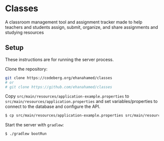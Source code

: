 # Classes

A classroom management tool and assignment tracker made to help teachers and students assign, submit, organize, and share assignments and studying resources

## Setup

These instructions are for running the server process.

Clone the repository:
```sh
git clone https://codeberg.org/ehanahamed/classes
# or
# git clone https://github.com/ehanahamed/classes
```

Copy `src/main/resources/application-example.properties` to `src/main/resources/application.properties` and set variables/properties to connect to the database and configure the API.
```sh
$ cp src/main/resources/application-example.properties src/main/resources/application.properties
```

Start the server with `gradlew`:
```sh
$ ./gradlew bootRun
```
